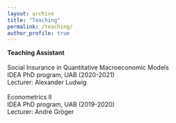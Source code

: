 ```yaml
---
layout: archive
title: "Teaching"
permalink: /teaching/
author_profile: true
---
```


**Teaching Assistant** <br>
    <br>
Social Insurance in Quantitative Macroeconomic Models<br>
IDEA PhD program, UAB (2020-2021) <br>
Lecturer: Alexander Ludwig<br>
  <br>
Econometrics II<br>
IDEA PhD program, UAB (2019-2020) <br>
Lecturer: André Gröger<br>
